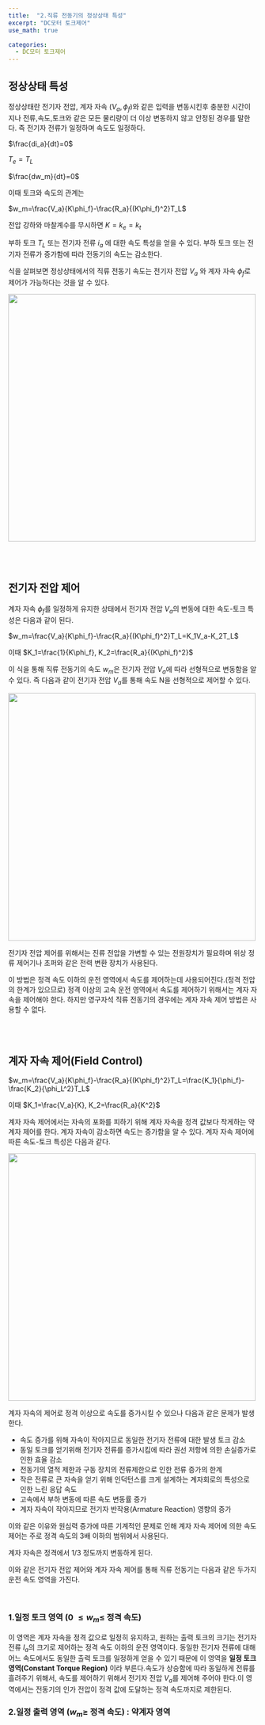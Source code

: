 ```yaml
---
title:  "2.직류 전동기의 정상상태 특성"
excerpt: "DC모터 토크제어"
use_math: true

categories:
  - DC모터 토크제어
---
```


## 정상상태 특성

정상상태란 전기자 전압, 계자 자속 ($V_a,\phi_f$)와 같은 입력을 변동시킨후 충분한 시간이 지나 전류,속도,토크와 같은 모든 물리량이 더 이상 변동하지 않고 안정된 경우를 말한다. 즉 전기자 전류가 일정하며 속도도 일정하다.

$\frac{di_a}{dt}=0$

$T_e=T_L$

$\frac{dw_m}{dt}=0$

이때 토크와 속도의 관계는

$w_m=\frac{V_a}{K\phi_f}-\frac{R_a}{(K\phi_f)^2}T_L$

전압 강하와 마찰계수를 무시하면 $K=k_e=k_t$

부하 토크 $T_L$ 또는 전기자 전류 $i_a$ 에 대한 속도 특성을 얻을 수 있다.
부하 토크 또는 전기자 전류가 증가함에 따라 전동기의 속도는 감소한다.

식을 살펴보면 정상상태에서의 직류 전동기 속도는 전기자 전압 $V_a$ 와 계자 자속 $\phi_f$로 제어가 가능하다는 것을 알 수 있다.


<p align=""><img src="https://user-images.githubusercontent.com/54671691/124785696-08202900-df82-11eb-9465-f9217fef4704.png" width = "500" ></p>


<br>
<br>

## 전기자 전압 제어

계자 자속 $\phi_f$를 일정하게 유지한 상태에서 전기자 전압 $V_a$의 변동에 대한 속도-토크 특성은 다음과 같이 된다.

$w_m=\frac{V_a}{K\phi_f}-\frac{R_a}{(K\phi_f)^2}T_L=K_1V_a-K_2T_L$

이때 $K_1=\frac{1}{K\phi_f}, K_2=\frac{R_a}{(K\phi_f)^2}$

이 식을 통해 직류 전동기의 속도 $w_m$은 전기자 전압 $V_a$에 따라 선형적으로 변동함을 알 수 있다. 
즉 다음과 같이 전기자 전압 $V_a$를 통해 속도 N을 선형적으로 제어할 수 있다.

<p align=""><img src="https://user-images.githubusercontent.com/54671691/124792693-343ea880-df88-11eb-8cc1-ebf8f34f5d02.png" width = "500" ></p>

전기자 전압 제어를 위해서는 진류 전압을 가변할 수 있는 전원장치가 필요하며 위상 정류 제어기나 초퍼와 같은 전력 변환 장치가 사용된다.

이 방법은 정격 속도 이하의 운전 영역에서 속도를 제어하는데 사용되어진다.(정격 전압의 한계가 있으므로) 정격 이상의 고속 운전 영역에서 속도를 제어하기 위해서는 계자 자속을 제어해야 한다. 하지만 영구자석 직류 전동기의 경우에는 계자 자속 제어 방법은 사용할 수 없다.

<br>
<br>

## 계자 자속 제어(Field Control)


$w_m=\frac{V_a}{K\phi_f}-\frac{R_a}{(K\phi_f)^2}T_L=\frac{K_1}{\phi_f}-\frac{K_2}{\phi_L^2}T_L$

이때 $K_1=\frac{V_a}{K}, K_2=\frac{R_a}{K^2}$

계자 자속 제어에서는 자속의 포화를 피하기 위해 계자 자속을 정격 값보다 작게하는 약계자 제어를 한다. 계자 자속이 감소하면 속도는 증가함을 알 수 있다. 계자 자속 제어에 따른 속도-토크 특성은 다음과 같다.

<p align=""><img src="https://user-images.githubusercontent.com/54671691/124797166-ef694080-df8c-11eb-8ad8-25e9a62ff4bd.png" width = "500" ></p>

계자 자속의 제어로 정격 이상으로 속도를 증가시킬 수 있으나 다음과 같은 문제가 발생 한다.

- 속도 증가를 위해 자속이 작아지므로 동일한 전기자 전류에 대한 발생 토크 감소
- 동일 토크를 얻기위해 전기자 전류를 증가시킴에 따라 권선 저항에 의한 손실증가로 인한 효율 감소
- 전동기의 열적 제한과 구동 장치의 전류제한으로 인한 전류 증가의 한계
- 작은 전류로 큰 자속을 얻기 위해 인덕턴스를 크게 설계하는 계자회로의 특성으로 인한 느린 응답 속도
- 고속에서 부하 변동에 따른 속도 변동률 증가
- 계자 자속이 작아지므로 전기자 반작용(Armature Reaction) 영향의 증가

이와 같은 이유와 원심력 증가에 따른 기계적인 문제로 인해 계자 자속 제어에 의한 속도 제어는 주로 정격 속도의 3배 이하의 범위에서 사용된다.

계자 자속은 정격에서 1/3 정도까지 변동하게 된다.

이와 같은 전기자 전압 제어와 계자 자속 제어를 통해 직류 전동기는 다음과 같은 두가지 운전 속도 영역을 가진다.

<br>

### 1.일정 토크 영역 (0 $\leq w_m \leq$ 정격 속도)

이 영역은 계자 자속을 정격 값으로 일정히 유지하고, 원하는 출력 토크의 크기는 전기자 전류 $I_a$의 크기로 제어하는 정격 속도 이하의 운전 영역이다. 동일한 전기자 전류에 대해 어느 속도에서도 동일한 출력 토크를 일정하게 얻을 수 있기 때문에 이 영역을 **일정 토크 영역(Constant Torque Region)** 이라 부른다.속도가 상승함에 따라 동일하게 전류를 흘려주기 위해서, 속도를 제어하기 위해서 전기자 전압 $V_a$를 제어해 주어야 한다.이 영역에서는 전동기의 인가 전압이 정격 값에 도달하는 정격 속도까지로 제한된다.


### 2.일정 출력 영역 ($w_m \ge$ 정격 속도) : 약계자 영역
